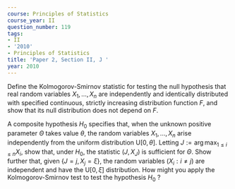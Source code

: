 ```yaml
---
course: Principles of Statistics
course_year: II
question_number: 119
tags:
- II
- '2010'
- Principles of Statistics
title: 'Paper 2, Section II, J '
year: 2010
---
```




Define the Kolmogorov-Smirnov statistic for testing the null hypothesis that real random variables $X_{1}, \ldots, X_{n}$ are independently and identically distributed with specified continuous, strictly increasing distribution function $F$, and show that its null distribution does not depend on $F$.

A composite hypothesis $H_{0}$ specifies that, when the unknown positive parameter $\Theta$ takes value $\theta$, the random variables $X_{1}, \ldots, X_{n}$ arise independently from the uniform distribution $\mathrm{U}[0, \theta]$. Letting $J:=\arg \max _{1 \leqslant i \leqslant n} X_{i}$, show that, under $H_{0}$, the statistic $\left(J, X_{J}\right)$ is sufficient for $\Theta$. Show further that, given $\left\{J=j, X_{j}=\xi\right\}$, the random variables $\left(X_{i}: i \neq j\right)$ are independent and have the $\mathrm{U}[0, \xi]$ distribution. How might you apply the Kolmogorov-Smirnov test to test the hypothesis $H_{0}$ ?